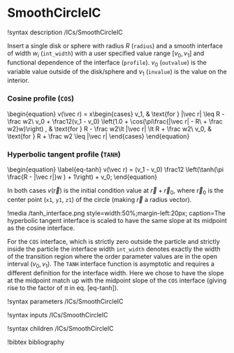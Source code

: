 # SmoothCircleIC

!syntax description /ICs/SmoothCircleIC

Insert a single disk or sphere with radius $R$ (`radius`) and a smooth interface
of width $w_i$ (`int_width`) with a user specified value range $[v_0, v_1]$ and
functional dependence of the interface (`profile`). $v_0$ (`outvalue`) is the
variable value outside of the disk/sphere and $v_1$ (`invalue`) is the value on
the interior.

### Cosine profile (`COS`)

\begin{equation}
v(\vec r) = x\begin{cases}
        v_1, & \text{for } |\vec r| \leq R - \frac w2\\
        v_0 +  \frac12(v_1 - v_0) \left(1.0 + \cos(\pi\frac{|\vec r| - R\ + \frac w2}w)\right)
, & \text{for } R - \frac w2\lt |\vec r| \lt R + \frac w2\\
        v_0, & \text{for } R + \frac w2 \leq |\vec r|
        \end{cases}
\end{equation}

### Hyperbolic tangent profile (`TANH`)

\begin{equation}
\label{eq-tanh}
v(\vec r) = (v_1 - v_0) \frac12 \left(\tanh(\pi \frac{R - |\vec r|}w ) + 1\right) + v_0;
\end{equation}

In both cases $v(\vec r)$ is the initial condition value at $\vec r + \vec r_0$,
where $\vec r_0$ is the center point (`x1`, `y1`, `z1`) of the circle (making
$\vec r$ a radius vector).

!media /tanh_interface.png style=width:50%;margin-left:20px;
       caption=The hyperbolic tangent interface is scaled to have the same slope at
       its midpoint as the cosine interface.

For the `COS` interface, which is strictly zero outside the particle and
strictly inside the particle the interface width `int_width` denotes exactly the
width of the transition region where the order parameter values are in the open
interval $(v_0,v_1)$. The `TANH` interface function is asymptotic and requires a
different definition for the interface width. Here we chose to have the slope at
the midpoint match up with the midpoint slope of the `COS` interface (giving
rise to the factor of $\pi$ in eq. [eq-tanh]).

!syntax parameters /ICs/SmoothCircleIC

!syntax inputs /ICs/SmoothCircleIC

!syntax children /ICs/SmoothCircleIC

!bibtex bibliography
